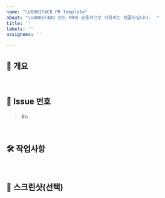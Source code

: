 ```yaml
---
name: "\U0001F4CB PR template"
about: "\U0001F4DD 모든 PR에 공통적으로 사용하는 템플릿입니다.  "
title: ''
labels: ''
assignees: ''

---
```


## 📒 개요
<!-- 내용을 적어주세요. -->


<br/>


## 📍 Issue 번호
<!-- 관련있는 이슈 번호(#n)를 적어주세요. 해당 pull request merge와 함께 이슈를 닫으려면 closed #Issue_number를 적어주세요. -->
> #n

<br/>

## 🛠️ 작업사항
<!-- 내용을 적어주세요. -->


<br/>


## 📸 스크린샷(선택)
